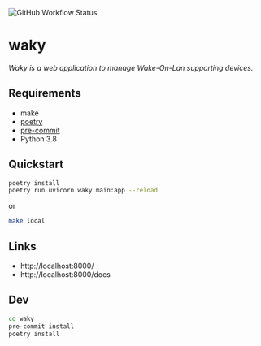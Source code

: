 ![GitHub Workflow Status](https://img.shields.io/github/workflow/status/landier/waky/CI?style=for-the-badge)

# waky
_Waky is a web application to manage Wake-On-Lan supporting devices._

## Requirements
* make
* [poetry](https://python-poetry.org/)
* [pre-commit](https://pre-commit.com/)
* Python 3.8

## Quickstart
```bash
poetry install
poetry run uvicorn waky.main:app --reload
```

or

```bash
make local
```

## Links
* http://localhost:8000/
* http://localhost:8000/docs

## Dev
```bash
cd waky
pre-commit install
poetry install
```
